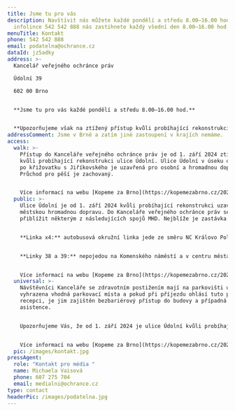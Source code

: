 ```yaml
---
title: Jsme tu pro vás
description: Navštívit nás můžete každé pondělí a středu 8.00–16.00 hod. Na
  infolince 542 542 888 nás zastihnete každý všední den 8.00–16.00 hod.
menuTitle: Kontakt
phone: 542 542 888
email: podatelna@ochrance.cz
dataId: jz5adky
address: >-
  Kancelář veřejného ochránce práv

  Údolní 39

  602 00 Brno


  **Jsme tu pro vás každé pondělí a středu 8.00–16.00 hod.**


  **U﻿pozorňujeme však na ztížený přístup kvůli probíhající rekonstrukci ulice Údolní. Více informací najdete níže v sekci Jak se k nám dostanete?**
addressComment: Jsme v Brně a zatím jiné zastoupení v krajích nemáme.
access:
  walk: >-
    Přístup do Kanceláře veřejného ochránce práv je od 1. září 2024 ztížený
    kvůli probíhající rekonstrukci ulice Údolní. Ulice Údolní v úseku od Husovy
    po křižovatku s Jiříkovského je uzavřená pro osobní a hromadnou dopravu.
    Průchod pro pěší je zachovaný.


    V﻿íce informací na webu [Kopeme za Brno](https://kopemezabrno.cz/2024/08/16/celkova-rekonstrukce-udolni-zacne-v-zari-na-co-se-pripravit/).
  public: >-
    Ulice Údolní je od 1. září 2024 kvůli probíhající rekonstrukci uzavřená pro
    městskou hromadnou dopravu. D﻿o Kanceláře veřejného ochránce práv se můžete
    přiblížit některým z následujících spojů MHD. Nejblíže je zastávka Úvoz.


    **Linka x4:** autobusová okružní linka jede ze směru NC Královo Pole přes zastávky Náměstí Míru, **Úvoz**, Grohovu na Českou, odkud pokračuje na Šilingrovo náměstí k Nemocnici u sv. Anny, Sladovou, Tvrdého, **Úvoz** a dále směr Náměstí Míru.


    **Linky 38 a 39:** nepojedou na Komenského náměstí a v centru města jsou ukončeny na zastávce Česká. Ve směru do centra jedou z **Úvozu** přes zastávku Grohova na Českou. Ve směru do Masarykovy čtvrti jedou z České přes zastávky Smetanova, Sušilova, Konečného náměstí, Čápkova na **Úvoz** a dále po svých trasách směr Preslova/Barvičova.


    V﻿íce informací na webu [Kopeme za Brno](https://kopemezabrno.cz/2024/08/16/celkova-rekonstrukce-udolni-zacne-v-zari-na-co-se-pripravit/).
  universal: >-
    Návštěvníci Kanceláře se zdravotním postižením mají na parkovišti u budovy
    vyhrazena vhodná parkovací místa a pokud při příjezdu ohlásí tuto potřebu na
    recepci, je jim zajištěn bezbariérový přístup do budovy a případná
    asistence.


    U﻿pozorňujeme Vás, že od 1. září 2024 je ulice Údolní kvůli probíhající rekonstrukci uzavřená pro osobní dopravu. Průjezd je značně ztížen. Pokud byste potřebovali do Kanceláře veřejného ochránce práv přijet autem, požádejte si předem o povolení vjezdu e-mailem na adrese petr.lesa@ochrance.cz.


    V﻿íce informací na webu [Kopeme za Brno](https://kopemezabrno.cz/2024/08/16/celkova-rekonstrukce-udolni-zacne-v-zari-na-co-se-pripravit/).
  pic: /images/kontakt.jpg
pressAgent:
  role: "Kontakt pro média "
  name: Michaela Vaisová
  phone: 607 275 704
  email: medialni@ochrance.cz
type: contact
headerPic: /images/podatelna.jpg
---
```


